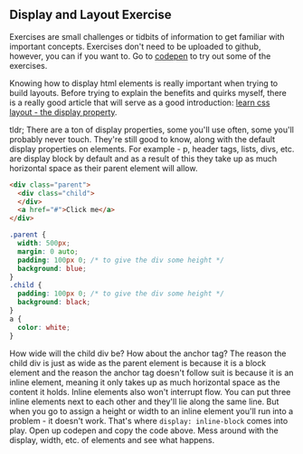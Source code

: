 ## Display and Layout Exercise

Exercises are small challenges or tidbits of information to get familiar with important concepts. Exercises don't need to
be uploaded to github, however, you can if you want to. Go to [codepen](codepen.io) to try out some of the exercises.

Knowing how to display html elements is really important when trying to build layouts. Before trying to explain the benefits and quirks myself, there
is a really good article that will serve as a good introduction: [learn css layout - the display property](http://learnlayout.com/display.html).

tldr; There are a ton of display properties, some you'll use often, some you'll probably never touch. They're still good to know, along with the default
display properties on elements. For example - p, header tags, lists, divs, etc. are display block by default and as a result of this they take up as much
horizontal space as their parent element will allow.

```html
<div class="parent">
  <div class="child">
  </div>
  <a href="#">Click me</a>
</div>
```

```css
.parent {
  width: 500px;
  margin: 0 auto;
  padding: 100px 0; /* to give the div some height */
  background: blue;
}
.child {
  padding: 100px 0; /* to give the div some height */
  background: black;
}
a {
  color: white;
}
```

How wide will the child div be? How about the anchor tag? The reason the child div is just as wide as the parent element is because it is a block element and the
reason the anchor tag doesn't follow suit is because it is an inline element, meaning it only takes up as much horizontal space as the content it holds. Inline elements also
won't interrupt flow. You can put three inline elements next to each other and they'll lie along the same line. But when you go to assign a height or width to an inline element
you'll run into a problem - it doesn't work. That's where `display: inline-block` comes into play. Open up codepen and copy the code above. Mess around with the display, width, etc.
of elements and see what happens. 
